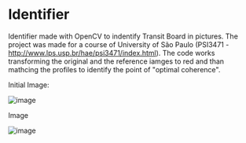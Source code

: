 # Identifier
Identifier made with OpenCV to indentify Transit Board in pictures. The project was made for a course of University of São Paulo (PSI3471 -http://www.lps.usp.br/hae/psi3471/index.html).
The code works transforming the original and the reference iamges to red and than mathcing the profiles to identify the point of "optimal coherence".

Initial Image:

![image](https://user-images.githubusercontent.com/61921911/120116878-b1dcf080-c160-11eb-8d85-c7f75ff033b6.png)


Image 

![image](https://user-images.githubusercontent.com/61921911/120116881-b903fe80-c160-11eb-9839-0b3569a9864d.png)
